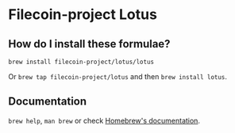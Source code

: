 # Filecoin-project Lotus

## How do I install these formulae?

`brew install filecoin-project/lotus/lotus`

Or `brew tap filecoin-project/lotus` and then `brew install lotus`.

## Documentation

`brew help`, `man brew` or check [Homebrew's documentation](https://docs.brew.sh).

